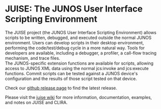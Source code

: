 <!---
# $Id$
#
# Copyright 2013, Juniper Networks, Inc.
# All rights reserved.
# This SOFTWARE is licensed under the LICENSE provided in the
# ../Copyright file. By downloading, installing, copying, or otherwise
# using the SOFTWARE, you agree to be bound by the terms of that
# LICENSE.
#-->

# JUISE: The JUNOS User Interface Scripting Environment

The JUISE project (the JUNOS User Interface Scripting Environment)
allows scripts to be written, debugged, and executed outside the
normal JUNOS environment.  Users can develop scripts in their desktop
environment, performing the code/test/debug cycle in a more natural
way.  Tools for developers are available, including a debugger, a
profiler, a call-flow tracing mechanism, and trace files.  
The JUNOS-specific extension functions are available for scripts,
allowing access to JUNOS XML data using the normal jcs:invoke and
jcs:execute functions.  Commit scripts can be tested against a JUNOS
device's configuration and the results of those script tested on that
device.

Check our
[github release page](https://github.com/Juniper/juise/releases)
to find the latest release.

Please visit the 
[juise wiki](https://github.com/Juniper/juise/wiki)
for more information, documentation, examples, and notes on
JUISE and CLIRA.

<script type="text/javascript">

  var _gaq = _gaq || [];
  _gaq.push(['_setAccount', ' UA-25845345-1']);
  _gaq.push(['_trackPageview']);

  (function() {
    var ga = document.createElement('script'); ga.type = 'text/javascript'; ga.async = true;
    ga.src = ('https:' == document.location.protocol ? 'https://ssl' : 'http://www') + '.google-analytics.com/ga.js';
    var s = document.getElementsByTagName('script')[0]; s.parentNode.insertBefore(ga, s);
  })();

</script>
